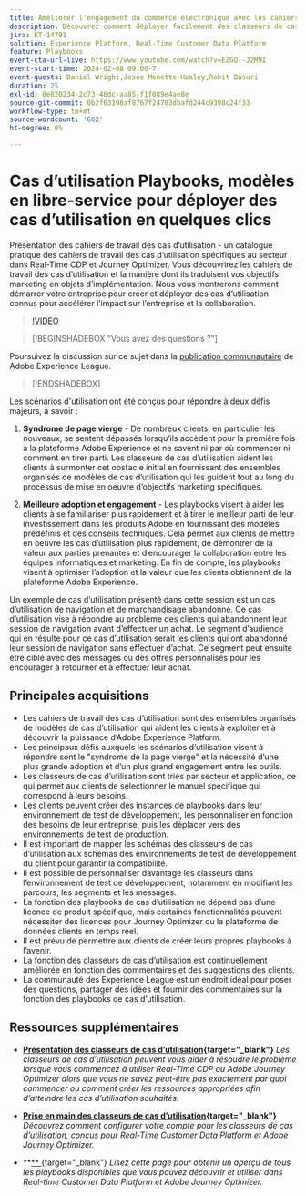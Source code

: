 ```yaml
---
title: Améliorer l’engagement du commerce électronique avec les cahiers de travail des cas d’utilisation, les modèles en libre-service pour déployer les cas d’utilisation du commerce électronique en quelques clics
description: Découvrez comment déployer facilement des classeurs de cas d’utilisation dans Adobe Real-Time CDP et Adobe Journey Optimizer et déverrouiller les possibilités d’amélioration de l’engagement des clients du commerce électronique.
jira: KT-14791
solution: Experience Platform, Real-Time Customer Data Platform
feature: Playbooks
event-cta-url-live: https://www.youtube.com/watch?v=EZGQ--J2M9I
event-start-time: 2024-02-08 09:00-7
event-guests: Daniel Wright,Josée Monette-Healey,Rohit Basuri
duration: 25
exl-id: 8e820234-2c73-46dc-aa85-f1f089e4ae8e
source-git-commit: 0b2f63198af8767f24783dbafd244c9398c24f33
workflow-type: tm+mt
source-wordcount: '662'
ht-degree: 0%

---
```


# Cas d’utilisation Playbooks, modèles en libre-service pour déployer des cas d’utilisation en quelques clics

Présentation des cahiers de travail des cas d’utilisation - un catalogue pratique des cahiers de travail des cas d’utilisation spécifiques au secteur dans Real-Time CDP et Journey Optimizer. Vous découvrirez les cahiers de travail des cas d’utilisation et la manière dont ils traduisent vos objectifs marketing en objets d’implémentation. Nous vous montrerons comment démarrer votre entreprise pour créer et déployer des cas d’utilisation connus pour accélérer l’impact sur l’entreprise et la collaboration.

>[!VIDEO](https://video.tv.adobe.com/v/3426930/?quality=12&learn=on)

>[!BEGINSHADEBOX &quot;Vous avez des questions ?&quot;]

Poursuivez la discussion sur ce sujet dans la [publication communautaire](https://experienceleaguecommunities.adobe.com/t5/adobe-experience-platform/experience-league-live-post-session-discussion-use-case/m-p/651643#M488) de Adobe Experience League.

>[!ENDSHADEBOX]

Les scénarios d&#39;utilisation ont été conçus pour répondre à deux défis majeurs, à savoir :

1. **Syndrome de page vierge** - De nombreux clients, en particulier les nouveaux, se sentent dépassés lorsqu’ils accèdent pour la première fois à la plateforme Adobe Experience et ne savent ni par où commencer ni comment en tirer parti. Les classeurs de cas d’utilisation aident les clients à surmonter cet obstacle initial en fournissant des ensembles organisés de modèles de cas d’utilisation qui les guident tout au long du processus de mise en oeuvre d’objectifs marketing spécifiques.

1. **Meilleure adoption et engagement** - Les playbooks visent à aider les clients à se familiariser plus rapidement et à tirer le meilleur parti de leur investissement dans les produits Adobe en fournissant des modèles prédéfinis et des conseils techniques.  Cela permet aux clients de mettre en oeuvre les cas d’utilisation plus rapidement, de démontrer de la valeur aux parties prenantes et d’encourager la collaboration entre les équipes informatiques et marketing.  En fin de compte, les playbooks visent à optimiser l’adoption et la valeur que les clients obtiennent de la plateforme Adobe Experience.

Un exemple de cas d’utilisation présenté dans cette session est un cas d’utilisation de navigation et de marchandisage abandonné. Ce cas d’utilisation vise à répondre au problème des clients qui abandonnent leur session de navigation avant d’effectuer un achat. Le segment d’audience qui en résulte pour ce cas d’utilisation serait les clients qui ont abandonné leur session de navigation sans effectuer d’achat. Ce segment peut ensuite être ciblé avec des messages ou des offres personnalisés pour les encourager à retourner et à effectuer leur achat.

## Principales acquisitions

* Les cahiers de travail des cas d’utilisation sont des ensembles organisés de modèles de cas d’utilisation qui aident les clients à exploiter et à découvrir la puissance d’Adobe Experience Platform.
* Les principaux défis auxquels les scénarios d’utilisation visent à répondre sont le &quot;syndrome de la page vierge&quot; et la nécessité d’une plus grande adoption et d’un plus grand engagement entre les outils.
* Les classeurs de cas d’utilisation sont triés par secteur et application, ce qui permet aux clients de sélectionner le manuel spécifique qui correspond à leurs besoins.
* Les clients peuvent créer des instances de playbooks dans leur environnement de test de développement, les personnaliser en fonction des besoins de leur entreprise, puis les déplacer vers des environnements de test de production.
* Il est important de mapper les schémas des classeurs de cas d’utilisation aux schémas des environnements de test de développement du client pour garantir la compatibilité.
* Il est possible de personnaliser davantage les classeurs dans l’environnement de test de développement, notamment en modifiant les parcours, les segments et les messages.
* La fonction des playbooks de cas d’utilisation ne dépend pas d’une licence de produit spécifique, mais certaines fonctionnalités peuvent nécessiter des licences pour Journey Optimizer ou la plateforme de données clients en temps réel.
* Il est prévu de permettre aux clients de créer leurs propres playbooks à l’avenir.
* La fonction des classeurs de cas d’utilisation est continuellement améliorée en fonction des commentaires et des suggestions des clients.
* La communauté des Experience League est un endroit idéal pour poser des questions, partager des idées et fournir des commentaires sur la fonction des playbooks de cas d’utilisation.

## Ressources supplémentaires

* **[Présentation des classeurs de cas d’utilisation](https://experienceleague.adobe.com/docs/experience-platform/use-case-playbooks/playbooks/overview.html){target="_blank"}**
  *Les classeurs de cas d’utilisation peuvent vous aider à résoudre le problème lorsque vous commencez à utiliser Real-Time CDP ou Adobe Journey Optimizer alors que vous ne savez peut-être pas exactement par quoi commencer ou comment créer les ressources appropriées afin d’atteindre les cas d’utilisation souhaités.*

* **[Prise en main des classeurs de cas d’utilisation](https://experienceleague.adobe.com/docs/experience-platform/use-case-playbooks/playbooks/get-started.html?lang=fr){target="_blank"}**
  *Découvrez comment configurer votre compte pour les classeurs de cas d’utilisation, conçus pour Real-Time Customer Data Platform et Adobe Journey Optimizer.*

* **[** ](https://experienceleague.adobe.com/docs/experience-platform/use-case-playbooks/playbooks/playbooks-list.html?lang=fr){target="_blank"}
  *Lisez cette page pour obtenir un aperçu de tous les playbooks disponibles que vous pouvez découvrir et utiliser dans Real-time Customer Data Platform et Adobe Journey Optimizer.*
